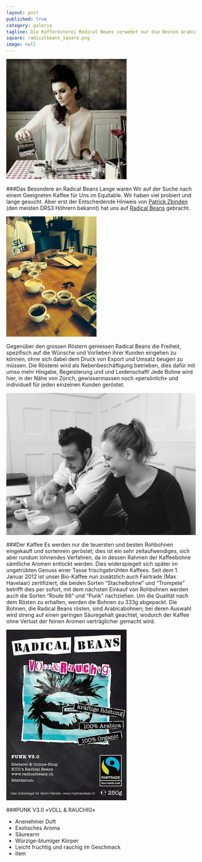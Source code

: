 ```yaml
---
layout: post
published: true
category: galerie
tagline: Die Kafferösterei Redical Beans verwedet nur die Besten Arabicabohnen der Welt.
square: radicalbeans_square.png
image: null
---
```


![radicalbeans_square.png](/assets/images/galerie/radicalbeans_square.png)

###Das Besondere an Radical Beans
Lange waren Wir auf der Suche nach einem Geeigneten Kaffee für Uns im Equitable. Wir haben viel probiert und lange gesucht. Aber erst der Entscheidende Hinweis von [Patrick Zbinden](http://www.patrickzbinden.ch "Patrik Zbinden") (den meisten DRS3 Höhrern bekannt) hat uns auf [Radical Beans](http://www.radicalbeans.ch "Radical Beans") gebracht.


![Radicalbeans07klein.jpg](/assets/images/galerie/Radicalbeans07klein.jpg)


Gegenüber den grossen Röstern geniessen Radical Beans die Freiheit, spezifisch auf die Wünsche und Vorlieben ihrer Kunden eingehen zu können, ohne sich dabei dem Druck von Export und Umsatz beugen zu müssen.
Die Rösterei wird als Nebenbeschäftigung betrieben, dies dafür mit umso mehr Hingabe, Begeisterung und und Leidenschaft!
Jede Bohne wird hier, in der Nähe von Zürich, gewissermassen noch «persönlich» und individuell für jeden einzelnen Kunden geröstet.


![radicalbeans03.jpg](/assets/images/galerie/radicalbeans03.jpg)


###Der Kaffee
Es werden nur die teuersten und besten Rohbohnen eingekauft und sortenrein geröstet; dies ist ein sehr zeitaufwendiges, sich aber rundum lohnendes Verfahren, da in dessen Rahmen der Kaffeebohne sämtliche Aromen entlockt werden. Dies widerspiegelt sich später im ungetrübten Genuss einer Tasse frischgebrühten Kaffees.
Seit dem 1. Januar 2012 ist unser Bio-Kaffee nun zusätzlich auch Fairtrade (Max Havelaar) zertifiziert; die beiden Sorten “Stachelbohne” und “Trompete” betrifft dies per sofort, mit dem nächsten Einkauf von Rohbohnen werden auch die Sorten “Route 66” und “Punk” nachziehen.
Um die Qualität nach dem Rösten zu erhalten, werden die Bohnen zu 333g abgepackt.
Die Bohnen, die Radical Beans rösten, sind Arabicabohnen; bei deren Auswahl wird streng auf einen geringen Säuregehalt geachtet, wodurch der Kaffee ohne Verlust der feinen Aromen verträglicher gemacht wird.


![radicalbeans06.jpg](/assets/images/galerie/radicalbeans06.jpg)



###PUNK V3.0 «VOLL & RAUCHIG»
- Anenehmer Duft
- Exotisches Aroma
- Säurearm
- Würzige-blumiger Körper
- Leicht fruchtig und rauchig im Geschmack
- item
